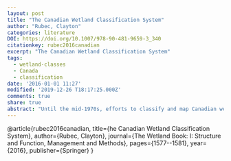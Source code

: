 ```yaml
---
layout: post
title: "The Canadian Wetland Classification System"
author: "Rubec, Clayton"
categories: literature
DOI: https://doi.org/10.1007/978-90-481-9659-3_340
citationkey: rubec2016canadian
excerpt: "The Canadian Wetland Classification System"
tags:
  - wetland-classes
  - Canada
  - classification
date: '2016-01-01 11:27'
modified: '2019-12-26 T18:17:25.000Z'
comments: true
share: true
abstract: "Until the mid-1970s, efforts to classify and map Canadian wetlands were mostly uncoordinated with a diversity of approaches, goals, and priorities. In 1976, a Canadian Wetland Classification System (CWCS) was initiated which evolved into the Federal Policy on Wetland Conservation in 1991. The CWCS has developed in close association with wetland policy in Canada since then and is based on a three-level classification: five wetland classes (bog, fen, swamp, marsh, and shallow waters); wetland forms based on surface morphology, surface pattern, water type, and underlying soil morphology; and an open-ended number of wetland types based on physiognomic characteristics of vegetation communities. The “wetland type” level recognizes that field-level wetland classification and mapping requires practical local experience and input. The currently 49 wetland types used in the CWCS reflect vegetation communities, such as shrub, treed, graminoid, moss, lichen, and aquatics. This level allows regional approaches to site-level wetland classification to be part of the system."
---
```


@article{rubec2016canadian,
  title={he Canadian Wetland Classification System},
  author={Rubec, Clayton},
  journal={The Wetland Book: I: Structure and Function, Management and Methods},
  pages={1577--1581},
  year={2016},
  publisher={Springer}
}
